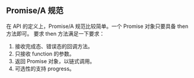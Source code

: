 ## Promise/A 规范

在 API 的定义上，Promise/A 规范比较简单。一个 Promise 对象只要具备 then 方法即可。
要求 then 方法满足一下要求：
1. 接收完成态、错误态的回调方法。
2. 只接收 function 的参数。
3. 返回 Promise 对象，以链式调用。
4. 可选性的支持 progress。

